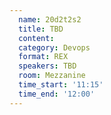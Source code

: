 ```yaml
---
  name: 20d2t2s2
  title: TBD
  content:
  category: Devops
  format: REX
  speakers: TBD
  room: Mezzanine
  time_start: '11:15'
  time_end: '12:00'
---
```


